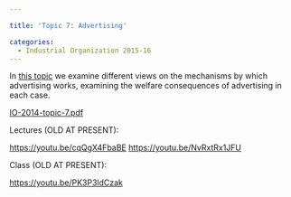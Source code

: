 ```yaml
---

title: 'Topic 7: Advertising'

categories:
  - Industrial Organization 2015-16
---
```

In <a href="https://www.tholden.org/wp-content/uploads/2014/12/IO-2014-topic-7.pdf">this topic</a> we examine different views on the mechanisms by which advertising works, examining the welfare consequences of advertising in each case.






<object data="https://www.tholden.org/wp-content/uploads/2014/12/IO-2014-topic-7.pdf" type="application/pdf" width="100%" height="100%"><a href="https://www.tholden.org/wp-content/uploads/2014/12/IO-2014-topic-7.pdf">IO-2014-topic-7.pdf</a></object>






Lectures (OLD AT PRESENT):

https://youtu.be/cqQgX4FbaBE
https://youtu.be/NvRxtRx1JFU

Class (OLD AT PRESENT):

https://youtu.be/PK3P3ldCzak